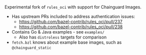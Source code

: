 Experimental fork of `rules_oci` with support for Chainguard Images.

- Has upstream PRs included to address authentication issues: 
   - https://github.com/bazel-contrib/rules_oci/pull/237
   - https://github.com/bazel-contrib/rules_oci/pull/238
- Contains Go & Java examples - see `examples/`
  - Also has `distroless` targets for comparison
- `fetch.bzl` knows about example base images, such as `@chainguard_static`

